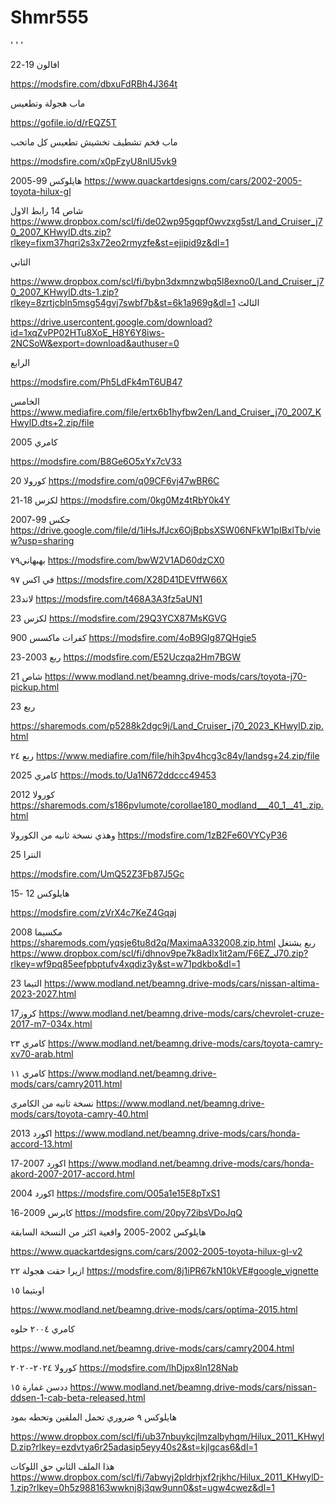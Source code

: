 # Shmr555
'
'
'

افالون 19-22 

https://modsfire.com/dbxuFdRBh4J364t


ماب هجولة وتطعيس

https://gofile.io/d/rEQZ5T

ماب فخم تشطيف تخشيش تطعيس كل ماتحب


https://modsfire.com/x0pFzyU8nlU5vk9



هايلوكس 99-2005
https://www.quackartdesigns.com/cars/2002-2005-toyota-hilux-gl


شاص 14
رابط الاول 
https://www.dropbox.com/scl/fi/de02wp95gqpf0wvzxg5st/Land_Cruiser_j70_2007_KHwylD.dts.zip?rlkey=fixm37hqri2s3x72eo2rmyzfe&st=ejipid9z&dl=1

الثاني

https://www.dropbox.com/scl/fi/bybn3dxmnzwbq5l8exno0/Land_Cruiser_j70_2007_KHwylD.dts-1.zip?rlkey=8zrtjcbln5msg54gvj7swbf7b&st=6k1a969g&dl=1
الثالث

https://drive.usercontent.google.com/download?id=1xqZvPP02HTu8XoE_H8Y6Y8iws-2NCSoW&export=download&authuser=0

الرابع

https://modsfire.com/Ph5LdFk4mT6UB47

الخامس 
https://www.mediafire.com/file/ertx6b1hyfbw2en/Land_Cruiser_j70_2007_KHwylD.dts+2.zip/file





كامري 2005

https://modsfire.com/B8Ge6O5xYx7cV33

كورولا 20
https://modsfire.com/q09CF6vj47wBR6C



لكزس 18-21
https://modsfire.com/0kg0Mz4tRbY0k4Y

جكس 99-2007
https://drive.google.com/file/d/1iHsJfJcx6OjBpbsXSW06NFkW1pIBxlTb/view?usp=sharing

بهبهاني٧٩
https://modsfire.com/bwW2V1AD60dzCX0

في اكس ٩٧
https://modsfire.com/X28D41DEVffW66X


لاند23
https://modsfire.com/t468A3A3fz5aUN1

لكزس 23
https://modsfire.com/29Q3YCX87MsKGVG

كفرات ماكسس 900
https://modsfire.com/4oB9GIg87QHgie5

ربع 2003-23
https://modsfire.com/E52Uczqa2Hm7BGW

شاص 21
https://www.modland.net/beamng.drive-mods/cars/toyota-j70-pickup.html

ربع 23

https://sharemods.com/p5288k2dgc9j/Land_Cruiser_j70_2023_KHwylD.zip.html


ربع ٢٤
https://www.mediafire.com/file/hih3pv4hcg3c84y/landsg+24.zip/file


كامري 2025
https://mods.to/Ua1N672ddccc49453

كورولا 2012
https://sharemods.com/s186pvlumote/corollae180_modland___40_1__41_.zip.html

وهذي نسخة ثانيه من الكورولا 
https://modsfire.com/1zB2Fe60VYCyP36


النترا 25

https://modsfire.com/UmQ52Z3Fb87J5Gc

هايلوكس 12 -15

https://modsfire.com/zVrX4c7KeZ4Gqaj

مكسيما 2008
https://sharemods.com/yqsje6tu8d2q/MaximaA332008.zip.html
ربع يشتغل
https://www.dropbox.com/scl/fi/dhnov9pe7k8adlx1it2am/F6EZ_J70.zip?rlkey=wf9pq85eefpbptufv4xqdiz3y&st=w71pdkbo&dl=1


التيما 23
https://www.modland.net/beamng.drive-mods/cars/nissan-altima-2023-2027.html

كروز17
https://www.modland.net/beamng.drive-mods/cars/chevrolet-cruze-2017-m7-034x.html

كامري ٢٣
https://www.modland.net/beamng.drive-mods/cars/toyota-camry-xv70-arab.html

كامري ١١ 
https://www.modland.net/beamng.drive-mods/cars/camry2011.html

نسخة ثانيه من الكامري 
https://www.modland.net/beamng.drive-mods/cars/toyota-camry-40.html

اكورد 2013
https://www.modland.net/beamng.drive-mods/cars/honda-accord-13.html

اكورد 2007-17
https://www.modland.net/beamng.drive-mods/cars/honda-akord-2007-2017-accord.html


اكورد 2004
https://modsfire.com/O05a1e15E8pTxS1

كابرس 2009-16
https://modsfire.com/20py72ibsVDoJqQ

هايلوكس 2002-2005 واقعية اكثر من النسخة السابقة 

https://www.quackartdesigns.com/cars/2002-2005-toyota-hilux-gl-v2






ازيرا حقت هجولة ٢٢
https://modsfire.com/8j1iPR67kN10kVE#google_vignette

اوبتيما ١٥


https://www.modland.net/beamng.drive-mods/cars/optima-2015.html

كامري ٢٠٠٤ حلوه

https://www.modland.net/beamng.drive-mods/cars/camry2004.html




كورولا ٢٠٢٤-٢٠٢٠
https://modsfire.com/lhDjpx8ln128Nab

ددسن غمارة ١٥
https://www.modland.net/beamng.drive-mods/cars/nissan-ddsen-1-cab-beta-released.html


هايلوكس ٩ ضروري تحمل الملفين وتحطه بمود


https://www.dropbox.com/scl/fi/ub37nbuykcjlmzalbyhqm/Hilux_2011_KHwylD.zip?rlkey=ezdvtya6r25adasip5eyy40s2&st=kjlgcas6&dl=1

هذا الملف الثاني حق اللوكات
https://www.dropbox.com/scl/fi/7abwyj2pldrhjxf2rjkhc/Hilux_2011_KHwylD-1.zip?rlkey=0h5z988163wwknj8j3qw9unn0&st=ugw4cwez&dl=1
